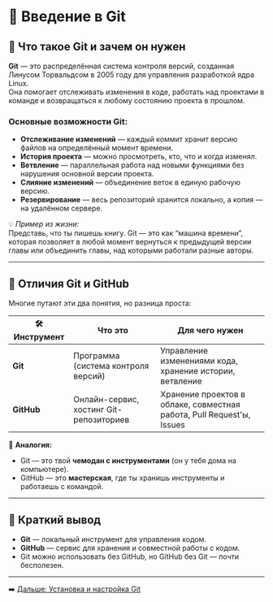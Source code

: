 # 📖 Введение в Git

## 🔹 Что такое Git и зачем он нужен

**Git** — это распределённая система контроля версий, созданная Линусом Торвальдсом в 2005 году для управления разработкой ядра Linux.  
Она помогает отслеживать изменения в коде, работать над проектами в команде и возвращаться к любому состоянию проекта в прошлом.

### Основные возможности Git:
- **Отслеживание изменений** — каждый коммит хранит версию файлов на определённый момент времени.
- **История проекта** — можно просмотреть, кто, что и когда изменял.
- **Ветвление** — параллельная работа над новыми функциями без нарушения основной версии проекта.
- **Слияние изменений** — объединение веток в единую рабочую версию.
- **Резервирование** — весь репозиторий хранится локально, а копия — на удалённом сервере.

💡 *Пример из жизни:*  
Представь, что ты пишешь книгу. Git — это как “машина времени”, которая позволяет в любой момент вернуться к предыдущей версии главы или объединить главы, над которыми работали разные авторы.

---

## 🔹 Отличия Git и GitHub

Многие путают эти два понятия, но разница проста:

| 🛠 Инструмент | Что это | Для чего нужен |
|--------------|---------|----------------|
| **Git** | Программа (система контроля версий) | Управление изменениями кода, хранение истории, ветвление |
| **GitHub** | Онлайн-сервис, хостинг Git-репозиториев | Хранение проектов в облаке, совместная работа, Pull Request'ы, Issues |

📌 **Аналогия:**  
- Git — это твой **чемодан с инструментами** (он у тебя дома на компьютере).
- GitHub — это **мастерская**, где ты хранишь инструменты и работаешь с командой.

---

## 📌 Краткий вывод
- **Git** — локальный инструмент для управления кодом.
- **GitHub** — сервис для хранения и совместной работы с кодом.
- Git можно использовать без GitHub, но GitHub без Git — почти бесполезен.

---

➡️ [Дальше: Установка и настройка Git](02-installation.md)
